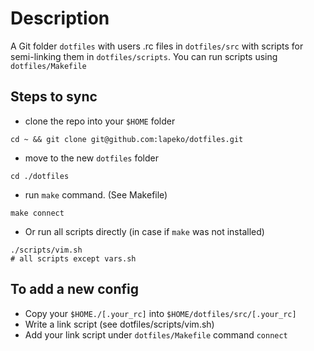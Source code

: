 # Description
A Git folder `dotfiles` with users .rc files in `dotfiles/src` with scripts for semi-linking them in `dotfiles/scripts`. You can run scripts using `dotfiles/Makefile`

## Steps to sync
- clone the repo into your `$HOME` folder
```shell
cd ~ && git clone git@github.com:lapeko/dotfiles.git
```
- move to the new `dotfiles` folder
```shell
cd ./dotfiles
```
- run `make` command. (See Makefile)
```shell
make connect
```
- Or run all scripts directly (in case if `make` was not installed)
```shell
./scripts/vim.sh
# all scripts except vars.sh
```

## To add a new config
- Copy your `$HOME./[.your_rc]` into `$HOME/dotfiles/src/[.your_rc]`
- Write a link script (see dotfiles/scripts/vim.sh)
- Add your link script under `dotfiles/Makefile` command `connect`